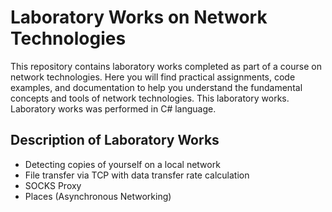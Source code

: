 # Laboratory Works on Network Technologies

This repository contains laboratory works completed as part of a course on network technologies. Here you will find practical assignments, code examples, and documentation to help you understand the fundamental concepts and tools of network technologies. This laboratory works. Laboratory works was performed in C# language.

## Description of Laboratory Works

- Detecting copies of yourself on a local network
- File transfer via TCP with data transfer rate calculation
- SOCKS Proxy
- Places (Asynchronous Networking)


